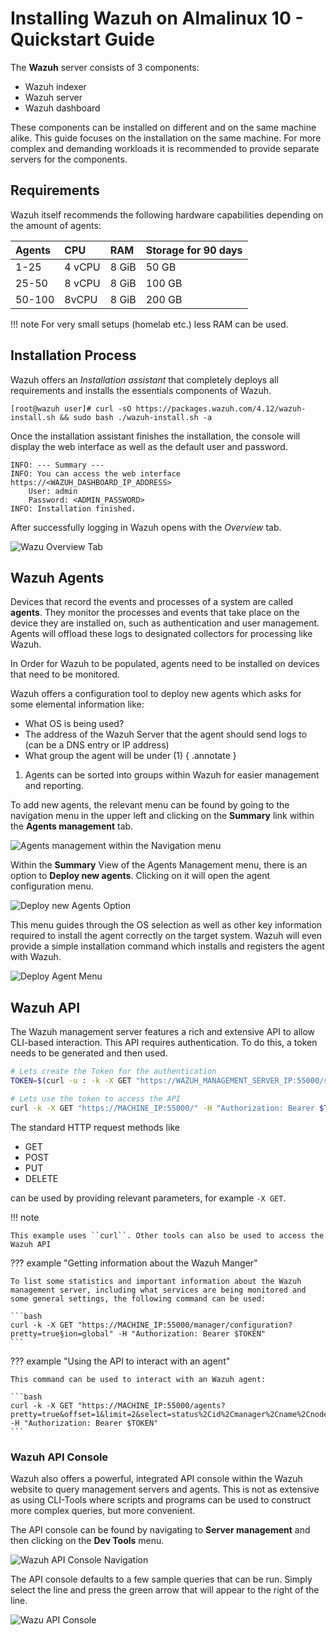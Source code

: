 # Installing Wazuh on Almalinux 10 - Quickstart Guide

The **Wazuh** server consists of 3 components:

- Wazuh indexer
- Wazuh server
- Wazuh dashboard

These components can be installed on different and on the same machine alike. This guide focuses on the installation on the same machine. For more complex and demanding workloads it is recommended to provide separate servers for the components.

## Requirements

Wazuh itself recommends the following hardware capabilities depending on the amount of agents:

|Agents|CPU|RAM|Storage for 90 days|
|:-----|:--|:--|:------------------|
|1-25|4 vCPU|8 GiB|50 GB|
|25-50|8 vCPU|8 GiB|100 GB|
|50-100|8vCPU|8 GiB|200 GB|

!!! note
    For very small setups (homelab etc.) less RAM can be used.

## Installation Process

Wazuh offers an *Installation assistant* that completely deploys all requirements and installs the essentials components of Wazuh.


```console
[root@wazuh user]# curl -sO https://packages.wazuh.com/4.12/wazuh-install.sh && sudo bash ./wazuh-install.sh -a
```

Once the installation assistant finishes the installation, the console will display the web interface as well as the default user and password.

```console
INFO: --- Summary ---
INFO: You can access the web interface https://<WAZUH_DASHBOARD_IP_ADDRESS>
    User: admin
    Password: <ADMIN_PASSWORD>
INFO: Installation finished.
```

After successfully logging in Wazuh opens with the *Overview* tab.

![Wazu Overview Tab](images/wazuh_overview.png)


## Wazuh Agents

Devices that record the events and processes of a system are called **agents**. They monitor the processes and events that take place on the device they are installed on, such as authentication and user management. Agents will offload these logs to designated collectors for processing like Wazuh.

In Order for Wazuh to be populated, agents need to be installed on devices that need to be monitored. 

Wazuh offers a configuration tool to deploy new agents which asks for some elemental information like:

- What OS is being used?
- The address of the Wazuh Server that the agent should send logs to (can be a DNS entry or IP address)
- What group the agent will be under (1)
{ .annotate }

1.  Agents can be sorted into groups within Wazuh for easier management and reporting.


To add new agents, the relevant menu can be found by going to the navigation menu in the upper left and clicking on the **Summary** link within the **Agents management** tab.

![Agents management within the Navigation menu](images/wazuh_navigation-agents.png)

Within the **Summary** View of the Agents Management menu, there is an option to **Deploy new agents**. Clicking on it will open the agent configuration menu.

![Deploy new Agents Option](images/wazuh_agents-deploy.png)

This menu guides through the OS selection as well as other key information required to install the agent correctly on the target system. Wazuh will even provide a simple installation command which installs and registers the agent with Wazuh.

![Deploy Agent Menu](images/wazuh_agents-deploymenu.png)

## Wazuh API

The Wazuh management server features a rich and extensive API to allow CLI-based interaction. This API requires authentication. To do this, a token needs to be generated and then used.

```bash
# Lets create the Token for the authentication
TOKEN=$(curl -u : -k -X GET "https://WAZUH_MANAGEMENT_SERVER_IP:55000/security/user/authenticate?raw=true")

# Lets use the token to access the API
curl -k -X GET "https://MACHINE_IP:55000/" -H "Authorization: Bearer $TOKEN"
```

The standard HTTP request methods like

- GET
- POST
- PUT
- DELETE

can be used by providing relevant parameters, for example ``-X GET``. 

!!! note
    
    This example uses ``curl``. Other tools can also be used to access the Wazuh API


??? example "Getting information about the Wazuh Manger"

    To list some statistics and important information about the Wazuh management server, including what services are being monitored and some general settings, the following command can be used:

    ```bash
    curl -k -X GET "https://MACHINE_IP:55000/manager/configuration?pretty=true§ion=global" -H "Authorization: Bearer $TOKEN"
    ```

??? example "Using the API to interact with an agent"

    This command can be used to interact with an Wazuh agent:

    ```bash
    curl -k -X GET "https://MACHINE_IP:55000/agents?pretty=true&offset=1&limit=2&select=status%2Cid%2Cmanager%2Cname%2Cnode_name%2Cversion&status=active" -H "Authorization: Bearer $TOKEN"
    ```

### Wazuh API Console

Wazuh also offers a powerful, integrated API console within the Wazuh website to query management servers and agents. This is not as extensive as using CLI-Tools where scripts and programs can be used to construct more complex queries, but more convenient.

The API console can be found by navigating to **Server management** and then clicking on the **Dev Tools** menu.

![Wazuh API Console Navigation](images/wazuh_api-navigation.png)

The API console defaults to a few sample queries that can be run. Simply select the line and press the green arrow that will appear to the right of the line.

![Wazu API Console](images/wazuh_api.png)
